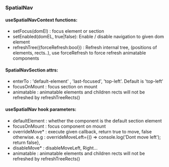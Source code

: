 ### SpatialNav

#### useSpatialNavContext functions:

* setFocus(domEl) : focus element or section
* setEnabled(domEL, true|false): Enable / disable navigation to given dom element
* refreshTree({forceRefresh:bool}) : Refresh internal tree, (positions of elements, rects..), use forceRefresh to force refresh animatable components

#### SpatialNavSection attrs:

* enterTo : 'default-element' , 'last-focused', 'top-left'. Default is 'top-left'
* focusOnMount : focus section on mount
* animatable : animatable elements and children rects will not be refreshed by refreshTreeRects()

#### useSpatialNav hook parameters:

* defaultElement : whether the component is the default section element
* focusOnMount : focus component on mount
* overrideMove* : execute given callback, return true to move, false otherwise. e.g :  overrideMoveLeft={() => console.log('Dont move left'); return false},
* disableMove* : disableMoveLeft, Right...
* animatable : animatable elements and children rects will not be refreshed by refreshTreeRects()
